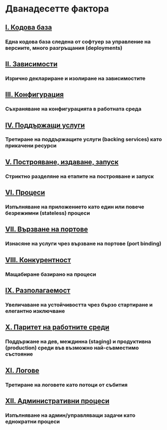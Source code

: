 Дванадесетте фактора
==================

## [I. Кодова база](./codebase)
### Една кодова база следена от софтуер за управление на версиите, много разгръщания (deployments)

## [II. Зависимости](./dependencies)
### Изрично деклариране и изолиране на зависимостите

## [III. Конфигурация](./config)
### Съхраняване на конфигурацията в работната среда

## [IV. Поддържащи услуги](./backing-services)
### Третиране на поддържащите услуги (backing services) като прикачени ресурси

## [V. Построяване, издаване, запуск](./build-release-run)
### Стриктно разделяне на етапите на построяване и запуск

## [VI. Процеси](./processes)
### Изпълняване на приложението като един или повече безрежимни (stateless) процеси

## [VII. Вързване на портове](./port-binding)
### Изнасяне на услуги чрез вързване на портове (port binding)

## [VIII. Конкурентност](./concurrency)
### Мащабиране базирано на процеси

## [IX. Разполагаемост](./disposability)
###  Увеличаване на устойчивостта чрез бързо стартиране и елегантно изключване

## [X. Паритет на работните среди](./dev-prod-parity)
### Поддържане на дев, междинна (staging) и продуктивна (production) среди във възможно най-съвместимо състояние

## [XI. Логове](./logs)
### Третиране на логовете като потоци от събития

## [XII. Административни процеси](./admin-processes)
### Изпълняване на админ/управляващи задачи като еднократни процеси
